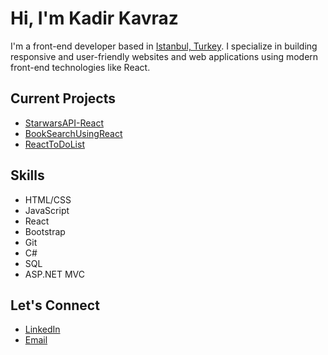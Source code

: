# Hi, I'm Kadir Kavraz 
I'm a front-end developer based in [Istanbul, Turkey](https://google.com/maps/place/Istanbul,+Turkey/). I specialize in building responsive and user-friendly websites and web applications using modern front-end technologies like React.

## Current Projects

- [StarwarsAPI-React](https://github.com/Kadd0/StarwarsAPI-React)
- [BookSearchUsingReact](https://github.com/Kadd0/BookSearchUsingReact)
- [ReactToDoList](https://github.com/Kadd0/reactToDoList)


## Skills

- HTML/CSS
- JavaScript
- React
- Bootstrap
- Git
- C#
- SQL
- ASP.NET MVC


## Let's Connect

- [LinkedIn](https://www.linkedin.com/in/kadirorhunkavraz/)
- [Email](mailto:kadirkavraz@gmail.com)
